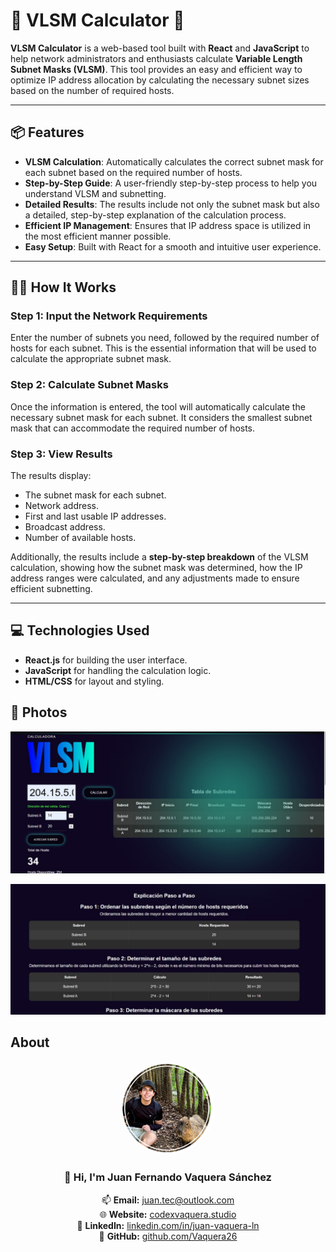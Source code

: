 # 🧮 **VLSM Calculator** 🧮

**VLSM Calculator** is a web-based tool built with **React** and **JavaScript** to help network administrators and enthusiasts calculate **Variable Length Subnet Masks (VLSM)**. This tool provides an easy and efficient way to optimize IP address allocation by calculating the necessary subnet sizes based on the number of required hosts.

---

## 📦 **Features**
- **VLSM Calculation**: Automatically calculates the correct subnet mask for each subnet based on the required number of hosts.
- **Step-by-Step Guide**: A user-friendly step-by-step process to help you understand VLSM and subnetting.
- **Detailed Results**: The results include not only the subnet mask but also a detailed, step-by-step explanation of the calculation process.
- **Efficient IP Management**: Ensures that IP address space is utilized in the most efficient manner possible.
- **Easy Setup**: Built with React for a smooth and intuitive user experience.

---

## 🧑‍💻 **How It Works**

### **Step 1: Input the Network Requirements**
Enter the number of subnets you need, followed by the required number of hosts for each subnet. This is the essential information that will be used to calculate the appropriate subnet mask.

### **Step 2: Calculate Subnet Masks**
Once the information is entered, the tool will automatically calculate the necessary subnet mask for each subnet. It considers the smallest subnet mask that can accommodate the required number of hosts.

### **Step 3: View Results**
The results display:
- The subnet mask for each subnet.
- Network address.
- First and last usable IP addresses.
- Broadcast address.
- Number of available hosts.

Additionally, the results include a **step-by-step breakdown** of the VLSM calculation, showing how the subnet mask was determined, how the IP address ranges were calculated, and any adjustments made to ensure efficient subnetting.

---

## 💻 **Technologies Used**
- **React.js** for building the user interface.
- **JavaScript** for handling the calculation logic.
- **HTML/CSS** for layout and styling.

## 📸  Photos

![Juan Fernando Vaquera Sanchez](https://github.com/Vaquera26/VLSM-SubnetCalculator/blob/main/Photos/VLSM1.jpeg?raw=true)

![Juan Fernando Vaquera Sanchez](https://github.com/Vaquera26/VLSM-SubnetCalculator/blob/main/Photos/VLSM2.jpeg?raw=true)

## About
<div align="center">
  <img src="https://github.com/Vaquera26/Portfolio-Juan-Vaquera-Website/blob/master/Photos/Juan%20Fernando%20Vaquera.PNG?raw=true" width="150" style="border-radius:50%;">

  ### 👋 Hi, I'm **Juan Fernando Vaquera Sánchez**  

  📫 **Email:** [juan.tec@outlook.com](mailto:juan.tec@outlook.com)  
  🌐 **Website:** [codexvaquera.studio](https://www.codexvaquera.studio/)  
  💼 **LinkedIn:** [linkedin.com/in/juan-vaquera-ln](https://www.linkedin.com/in/juan-vaquera-ln/)  
  🐙 **GitHub:** [github.com/Vaquera26](https://github.com/Vaquera26)  
  
</div>
